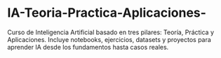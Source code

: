 # IA-Teoria-Practica-Aplicaciones-
Curso de Inteligencia Artificial basado en tres pilares: Teoría, Práctica y Aplicaciones. Incluye notebooks, ejercicios, datasets y proyectos para aprender IA desde los fundamentos hasta casos reales.

